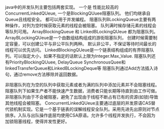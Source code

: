 java中的并发队列主要包括两套实现。 一个是 性能比较高的 ConcurrentLinkedQUeue, 一个是BlockingQUuee阻塞队列。 他们均继承自Queue且线程安全。 都可以用于并发编程。 
阻塞队列BLockingQueue主要有两种操作，对列为空时候获取元素的线程会被阻塞。 队列满时候存储元素的线程会等队列可用。
ArrayBlockingQueue 和 LinkedBLockingQUeue 都为阻塞队列。 ArrayBLockingQUeue是一个由数组结构组成的游街阻塞队列， 创建时候需要制定容量，可以创建公平与非公平队列两种。 默认非公平，不保证等待时间最长的线程可以优先访问。 LinkedBlockingQUeue是一个链表结构组成的有界阻塞队列。可以指定大小，如果不指定的话默认上限为Integer.Max_Value.
阻塞队列还有PriorityBlockingQUuee, DelayQueue SynchronousQuee和linkedTransferQueue和LinkedBLockingDeque等
阻塞队列通过Add方法插入诗句，通过remove方法移除并返回数据。

非阻塞队列在为空的队列中获取元素或者为满的队列中添加元素并不会阻塞线程。阻塞队列下如果生产者不能快速产生数据，消费者只能长期等待直到由工作可做。非阻塞队列由于不会被阻塞，避免了出现由于线程不断占有已有的资源(如锁)导致其他线程会被阻塞。 
ConcurrentLinkedQUeue主要通过底层的并发原语CAS替代锁机制实现。它是一个基于链表的误解线程安全队列。采用先进先出原则对节点排序。入队与出队操作底层均使用CSA原语。允许多个线程并发执行，不会因为加锁阻塞线程，使得并发性更好。